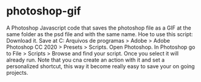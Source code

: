 # photoshop-gif
A Photoshop Javascript code that saves the photoshop file as a GIF at the same folder as the psd file and with the same name.  Hoe to use this script:  Download it. Save at C: Arquivos de programas > Adobe > Adobe Photoshop CC 2020 > Presets > Scripts. Open Photoshop. In Photoshop go to File > Scripts > Browse and find your script. Once you select it will already run. Note that you cna create an action with it and set a personalized shortcut, this way it become really easy to save your on going projects.
